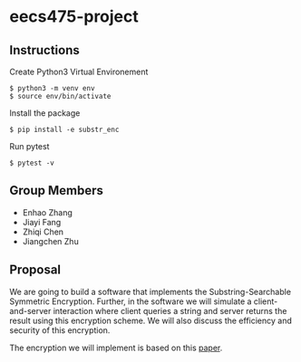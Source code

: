 # eecs475-project

## Instructions
Create Python3 Virtual Environement
```shell
$ python3 -m venv env
$ source env/bin/activate
```
Install the package
```shell
$ pip install -e substr_enc
```
Run pytest
```shell
$ pytest -v
```

## Group Members
- Enhao Zhang
- Jiayi Fang
- Zhiqi Chen
- Jiangchen Zhu

## Proposal
We are going to build a software that implements the Substring-Searchable
Symmetric Encryption. Further, in the software we will simulate a client-and-server
interaction where client queries a string and server returns the result using this
encryption scheme. We will also discuss the efficiency and security of this encryption.

The encryption we will implement is based on this [paper](https://eprint.iacr.org/2014/638.pdf
).
